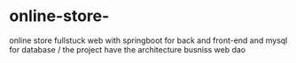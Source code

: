 # online-store-
online store fullstuck web with springboot for back and front-end and mysql for database /
the project have the  architecture busniss web dao 
